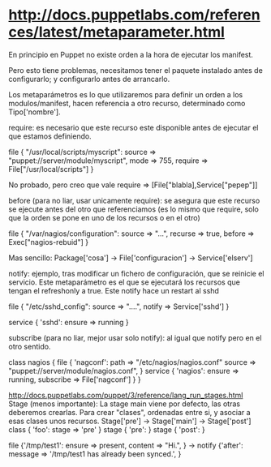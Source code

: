 # http://docs.puppetlabs.com/references/latest/metaparameter.html

En principio en Puppet no existe orden a la hora de ejecutar los manifest.

Pero esto tiene problemas, necesitamos tener el paquete instalado antes de configurarlo; y configurarlo antes de arrancarlo.

Los metaparámetros es lo que utilizaremos para definir un orden a los modulos/manifest, hacen referencia a otro recurso, determinado como Tipo['nombre'].

require: es necesario que este recurso este disponible antes de ejecutar el que estamos definiendo.

file { "/usr/local/scripts/myscript":
  source  => "puppet://server/module/myscript",
  mode    => 755,
  require => File["/usr/local/scripts"]
}

No probado, pero creo que vale
require => [File["blabla],Service["pepep"]]


before (para no liar, usar unicamente require): se asegura que este recurso se ejecute antes del otro que referenciamos (es lo mismo que require, solo que la orden se pone en uno de los recursos o en el otro)

file { "/var/nagios/configuration":
  source  => "...",
  recurse => true,
  before  => Exec["nagios-rebuid"]
}

Mas sencillo:
Package['cosa'] -> File['configuracion'] -> Service['elserv']


notify: ejemplo, tras modificar un fichero de configuración, que se reinicie el servicio. Este metaparámetro es el que se ejecutará los recursos que tengan el refreshonly a true.
Este notify hace un restart al sshd

file { "/etc/sshd_config":
  source => "....",
  notify => Service['sshd']
}

service { 'sshd':
  ensure => running
}

subscribe (para no liar, mejor usar solo notify): al igual que notify pero en el otro sentido.

class nagios {
  file { 'nagconf':
    path   => "/etc/nagios/nagios.conf"
    source => "puppet://server/module/nagios.conf",
  }
  service { 'nagios':
    ensure    => running,
    subscribe => File['nagconf']
  }
}


http://docs.puppetlabs.com/puppet/3/reference/lang_run_stages.html
Stage (menos importante):
La stage main viene por defecto, las otras deberemos crearlas.
Para crear "clases", ordenadas entre si, y asociar a esas clases unos recursos.
Stage['pre'] -> Stage['main'] -> Stage['post']
class { 'foo': stage => 'pre' }
stage { 'pre': }
stage { 'post': }



file {'/tmp/test1':
  ensure  => present,
  content => "Hi.",
}
->
notify {'after':
  message => '/tmp/test1 has already been synced.',
}

